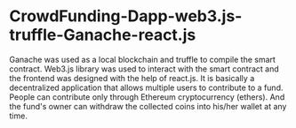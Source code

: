 # CrowdFunding-Dapp-web3.js-truffle-Ganache-react.js
Ganache was used as a local blockchain and truffle to compile the smart contract. Web3.js library was used to interact with the smart contract and the frontend was designed with the help of react.js. It is basically a decentralized application that allows multiple users to contribute to a fund. People can contribute only through Ethereum cryptocurrency (ethers). And the fund's owner can withdraw the collected coins into his/her wallet at any time.
